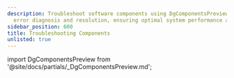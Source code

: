 ```yaml
---
description: Troubleshoot software components using DgComponentsPreview for efficient
  error diagnosis and resolution, ensuring optimal system performance and reliability.
sidebar_position: 600
title: Troubleshooting Components
unlisted: true
---
```

import DgComponentsPreview from '@site/docs/partials/\_DgComponentsPreview.md';

<DgComponentsPreview />
